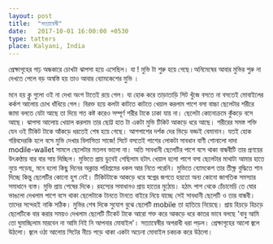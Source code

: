 ```yaml
---
layout: post
title:  "সত্যান্বেষী"
date:   2017-10-01 16:00:00 +0530
type: tatters
place: Kalyani, India
---
```


প্রেক্ষাগৃহের গাঢ় অন্ধকারে চোখটা ঝাপসা হয়ে এসেছিল। যা ! মুভি টা শুরু হয়ে গেছে।অনিমেষের আবার মুভির শুরু না দেখতে পেলে বড় অস্বস্তি হয় তাও আবার ব্যোমকেশের মুভি । 
<!--more-->
মনে হয় ক্লু গুলো ওই না দেখা অংশ টাতেই রয়ে গেল। যা হোক করে তাড়াতাড়ি সিট খুঁজে বসতে না বসতেই মোবাইলের কর্কশ আলোয় চোখ ধাঁধিয়ে গেল। বিরক্ত হয়ে কলটা কাটতে কাটতে খেয়াল করলাম পাশে বসা বাচ্চা ছেলেটার শরীরে জামা বলতে যেটা আছে তা দিয়ে শত কষ্ট করেও সম্পূর্ণ শরীর টাকে ঢাকা যায় না। ছেলেটা কোনোক্রমে কুঁকড়ে বসে আছে। ঝাপসা আলোয় খেয়াল করলাম তার ছোট্ট হাত টা একটা মুভি টিকিট আকড়ে ধরে আছে। শরীরের সমস্ত শক্তি যেন ওই টিকিট টাকে আঁকড়ে ধরতেই শেষ হয়ে গেছে। আশপাশের দর্শক দের ভিড়ে বড্ডই বেমানান। যতই হোক গরিবদেরকি হলে বসে মুভি দেখার বিলাসিতা সাজে! সিটে বসতেই পাশের লোকটা সাবধান বাণী শোনালো দাদা modile-wallet সামলে ছেলেটার মতলব ভালো না। অতি সাবধানী ছেলেটির পাশে বসে থাকা বান্ধবীটি তার প্রণয়ের উৎকণ্ঠায় বার বার সায় দিচ্ছিল।
মুভিতে প্রায় ডুবেই গেছিলাম হটাৎ খেয়াল হলো পাশে বসা ছেলেটার মাথাটা আমার হাতে নুয়ে পড়েছ, মনে হলো কিছু দিনের অক্লান্ত পরিশ্রমের ধকল আর নিতে পরেনি। মুভিতে ব্যোমকেশ তার তীক্ষ্ণ বুদ্ধিতে শান দিচ্ছে কিন্তু ছেলেটির কোনো হুশ নেই। টিকিটটাকে আকড়ে ধরে স্বপ্নের জগতে হয়তো অন্য কোনো জাগতিক সমস্যার সমাধানে ব্যস্ত।
মুভি প্রায় শেষের দিকে। রহস্যের সমাধানও প্রায় হাতের মুঠোয়। হঠাৎ পাশ থেকে চেঁচামেচি তে ঘোর ভাঙলো দেখলাম পাশে বসে থাকা ছেলেটাকে টানতে টানতে বাইরে নিয়ে যাচ্ছে সেই সাবধানী ছেলেটি ও তার বান্ধবী। তাদের সন্দেহই নাকি সঠিক। মুভির শেষ দিকে সুযোগ বুঝে ছেলেটি mobile তা হাতিয়ে নিয়েছে। প্রায় হিচড়ে হিচড়ে ছেলেটিকে বার করার সময়ও দেখলাম ছেলেটি টিকেট টাকে আরো শক্ত করে আকড়ে ধরে কাতর ভাবে বলছে 'বাবু আমি তো ঘুমাচ্ছিলাম মারবেন না আমি নিই নি আপনার মোবাইল'।
সত্যান্বেষীর অপরাধী ধরা পড়ল। প্রেক্ষাগৃহের আলো জ্বলে উঠলো। জ্বলে ওঠা আলোয় সিটের নীচে পড়ে থাকা একটা অচেনা মোবাইল চকচক করে উঠলো।


